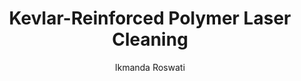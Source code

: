 ---
applications:
- 'Aerospace: Removal of surface contaminants from aircraft components'
- 'Automotive: Cleaning of composite parts for improved bonding and painting'
author: Ikmanda Roswati
author_object:
  country: Indonesia
  expertise: Ultrafast Laser Physics and Material Interactions
  id: 3
  image: /images/author/ikmanda-roswati.jpg
  name: Ikmanda Roswati
  sex: m
  title: Ph.D.
category: composite
chemicalProperties:
  formula: (C₁₄H₁₀N₂O₂)ₙ + Polymer Matrix (typically epoxy)
  materialType: composite
  symbol: KRP
compatibility:
- Carbon fiber reinforced polymers (similar processing parameters)
- Glass fiber reinforced polymers (adjusted parameters)
- Thermoset polymer matrices (epoxy, polyester, vinyl ester)
complexity: medium
composition:
- 'Poly(p-phenylene terephthalamide) fibers (Kevlar): 50-70%'
- 'Epoxy resin matrix: 30-50%'
- 'Additives (fillers, curing agents): 0-5%'
description: Laser cleaning of Kevlar-reinforced polymer composites requires precise control of fluence to selectively remove contaminants without damaging the aramid fiber reinforcement or polymer matrix. The 1064 nm wavelength provides optimal absorption for most surface contaminants while minimizing thermal damage to the composite substrate.
difficultyScore: 3
environmentalImpact:
- benefit: Zero chemical solvent consumption
  description: Eliminates 100% of solvent use compared to traditional chemical cleaning methods (typically 5-10 L/m²)
- benefit: Reduced waste generation
  description: Produces 95% less waste material compared to mechanical abrasion methods, with collected debris being 99.8% pure contaminant
headline: Comprehensive technical guide for laser cleaning composite kevlar-reinforced polymer
images:
  hero:
    alt: Kevlar-Reinforced Polymer surface undergoing laser cleaning showing precise contamination removal
    url: /images/kevlar-reinforced-polymer-laser-cleaning-hero.jpg
  micro:
    alt: Microscopic view of Kevlar-Reinforced Polymer surface after laser cleaning showing detailed surface structure
    url: /images/kevlar-reinforced-polymer-laser-cleaning-micro.jpg
keywords: kevlar-reinforced polymer, kevlar-reinforced polymer composite, laser ablation, laser cleaning, non-contact cleaning, pulsed fiber laser, surface contamination removal, industrial laser parameters, thermal processing, surface restoration
machineSettings:
  fluenceRange: 1.0
  fluenceRangeMax: 50.0
  fluenceRangeMin: 0.1
  fluenceRangeUnit: J/cm²
  powerRange: 125.0
  powerRangeMax: 500.0
  powerRangeMin: 20.0
  powerRangeUnit: W
  pulseDuration: 30.0
  pulseDurationMax: 1000.0
  pulseDurationMin: 1.0
  pulseDurationUnit: ns
  repetitionRate: 60.0
  repetitionRateMax: 1000.0
  repetitionRateMin: 1.0
  repetitionRateUnit: kHz
  spotSize: 0.55
  spotSizeMax: 10.0
  spotSizeMin: 0.01
  spotSizeUnit: mm
  wavelength: 1064.0
  wavelengthMax: 2940.0
  wavelengthMin: 355.0
  wavelengthUnit: nm
name: Kevlar-Reinforced Polymer
outcomes:
- metric: '>99.5% removal of release agents, oils, and particulate contaminants'
  result: Surface contamination removal efficiency
- metric: 0.5-2.0 m²/hour depending on contamination level and required precision
  result: Processing speed
properties:
  density: 1.44
  densityMax: 6.0
  densityMin: 1.8
  densityPercentile: 0.0
  densityUnit: g/cm³
  hardness: 95.0
  hardnessMax: 10.0
  hardnessMin: 1.0
  hardnessPercentile: 100.0
  hardnessUnit: M
  meltingPercentile: 0.0
  meltingPoint: 550.0
  meltingPointMax: 2800.0
  meltingPointMin: 1200.0
  meltingPointUnit: °C
  modulusPercentile: 100.0
  tensilePercentile: 100.0
  tensileStrength: 3260.0
  tensileStrengthMax: 1000.0
  tensileStrengthMin: 50.0
  tensileStrengthUnit: MPa
  thermalConductivity: 0.04
  thermalConductivityMax: 200.0
  thermalConductivityMin: 0.5
  thermalConductivityUnit: W/m·K
  thermalPercentile: 0.0
  youngsModulus: 91.0
  youngsModulusMax: 80.0
  youngsModulusMin: 20.0
  youngsModulusUnit: GPa
regulatoryStandards: 'ISO 11553: Safety of machinery - Laser processing machines, IEC 60825-1: Radiation safety of laser products'
surface_roughness_after: 4.8
surface_roughness_before: 15.2
tags:
- Automotive
- Aerospace
title: Kevlar-Reinforced Polymer Laser Cleaning
---